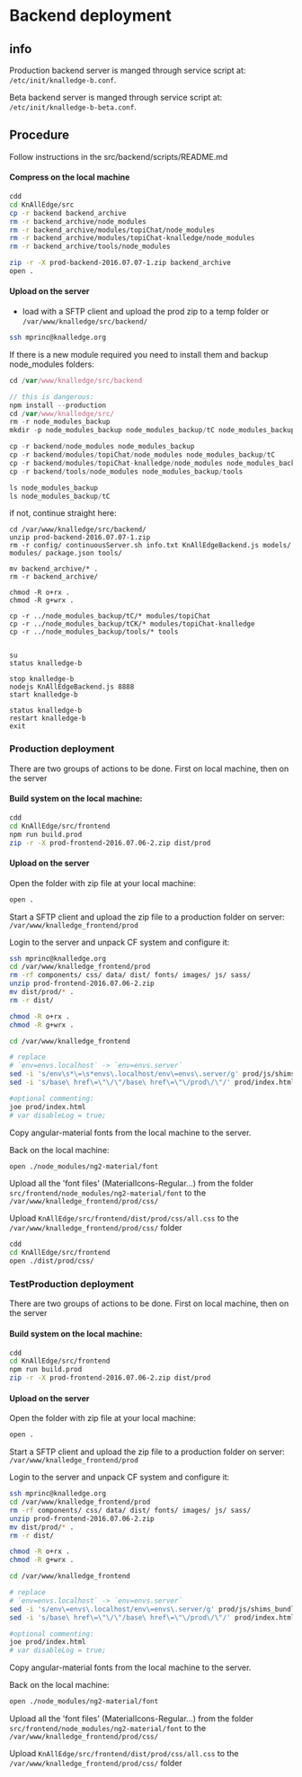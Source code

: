 # Backend deployment

## info

Production backend server is manged through service script at: `/etc/init/knalledge-b.conf`.

Beta backend server is manged through service script at: `/etc/init/knalledge-b-beta.conf`.
## Procedure

Follow instructions in the src/backend/scripts/README.md

#### Compress on the local machine

```sh
cdd
cd KnAllEdge/src
cp -r backend backend_archive
rm -r backend_archive/node_modules
rm -r backend_archive/modules/topiChat/node_modules
rm -r backend_archive/modules/topiChat-knalledge/node_modules
rm -r backend_archive/tools/node_modules

zip -r -X prod-backend-2016.07.07-1.zip backend_archive
open .
```

#### Upload on the server

+ load with a SFTP client and upload the prod zip to a temp folder or `/var/www/knalledge/src/backend/`

```sh
ssh mprinc@knalledge.org
```

If there is a new module required you need to install them and backup node_modules folders:

```js
cd /var/www/knalledge/src/backend

// this is dangerous:
npm install --production
cd /var/www/knalledge/src/
rm -r node_modules_backup
mkdir -p node_modules_backup node_modules_backup/tC node_modules_backup/tCK node_modules_backup/tools

cp -r backend/node_modules node_modules_backup
cp -r backend/modules/topiChat/node_modules node_modules_backup/tC
cp -r backend/modules/topiChat-knalledge/node_modules node_modules_backup/tCK
cp -r backend/tools/node_modules node_modules_backup/tools

ls node_modules_backup
ls node_modules_backup/tC
```

if not, continue straight here:

```
cd /var/www/knalledge/src/backend/
unzip prod-backend-2016.07.07-1.zip
rm -r config/ continuousServer.sh info.txt KnAllEdgeBackend.js models/ modules/ package.json tools/

mv backend_archive/* .
rm -r backend_archive/

chmod -R o+rx .
chmod -R g+wrx .

cp -r ../node_modules_backup/tC/* modules/topiChat
cp -r ../node_modules_backup/tCK/* modules/topiChat-knalledge
cp -r ../node_modules_backup/tools/* tools


su
status knalledge-b

stop knalledge-b
nodejs KnAllEdgeBackend.js 8888
start knalledge-b

status knalledge-b
restart knalledge-b
exit
```

### Production deployment
There are two groups of actions to be done. First on local machine, then on the server

#### Build system on the local machine:

```sh
cdd
cd KnAllEdge/src/frontend
npm run build.prod
zip -r -X prod-frontend-2016.07.06-2.zip dist/prod
```

#### Upload on the server

Open the folder with zip file at your local machine:

```sh
open .
```
Start a SFTP client and upload the zip file to a production folder on server:
`/var/www/knalledge_frontend/prod`

Login to the server and unpack CF system and configure it:

```sh
ssh mprinc@knalledge.org
cd /var/www/knalledge_frontend/prod
rm -rf components/ css/ data/ dist/ fonts/ images/ js/ sass/
unzip prod-frontend-2016.07.06-2.zip
mv dist/prod/* .
rm -r dist/

chmod -R o+rx .
chmod -R g+wrx .

cd /var/www/knalledge_frontend

# replace
# `env=envs.localhost` -> `env=envs.server`
sed -i 's/env\s*\=\s*envs\.localhost/env\=envs\.server/g' prod/js/shims_bundle.js
sed -i 's/base\ href\=\"\/\"/base\ href\=\"\/prod\/\"/' prod/index.html

#optional commenting:
joe prod/index.html
# var disableLog = true;

```

Copy angular-material fonts from the local machine to the server.

Back on the local machine:

```sh
open ./node_modules/ng2-material/font
```

Upload all the 'font files' (MaterialIcons-Regular...) from the folder `src/frontend/node_modules/ng2-material/font` to the
`/var/www/knalledge_frontend/prod/css/`

Upload `KnAllEdge/src/frontend/dist/prod/css/all.css` to the `/var/www/knalledge_frontend/prod/css/` folder

```sh
cdd
cd KnAllEdge/src/frontend
open ./dist/prod/css/
```


### TestProduction deployment
There are two groups of actions to be done. First on local machine, then on the server

#### Build system on the local machine:

```sh
cdd
cd KnAllEdge/src/frontend
npm run build.prod
zip -r -X prod-frontend-2016.07.06-2.zip dist/prod
```

#### Upload on the server

Open the folder with zip file at your local machine:

```sh
open .
```
Start a SFTP client and upload the zip file to a production folder on server:  `/var/www/knalledge_frontend/prod`

Login to the server and unpack CF system and configure it:

```sh
ssh mprinc@knalledge.org
cd /var/www/knalledge_frontend/prod
rm -rf components/ css/ data/ dist/ fonts/ images/ js/ sass/
unzip prod-frontend-2016.07.06-2.zip
mv dist/prod/* .
rm -r dist/

chmod -R o+rx .
chmod -R g+wrx .

cd /var/www/knalledge_frontend

# replace
# `env=envs.localhost` -> `env=envs.server`
sed -i 's/env\=envs\.localhost/env\=envs\.server/g' prod/js/shims_bundle.js
sed -i 's/base\ href\=\"\/\"/base\ href\=\"\/prod\/\"/' prod/index.html

#optional commenting:
joe prod/index.html
# var disableLog = true;

```

Copy angular-material fonts from the local machine to the server.

Back on the local machine:

```sh
open ./node_modules/ng2-material/font
```

Upload all the 'font files' (MaterialIcons-Regular...) from the folder `src/frontend/node_modules/ng2-material/font` to the `/var/www/knalledge_frontend/prod/css/`

Upload `KnAllEdge/src/frontend/dist/prod/css/all.css` to the `/var/www/knalledge_frontend/prod/css/` folder
